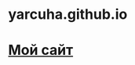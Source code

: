 # yarcuha.github.io
# <a href="https://yaroslavkleymyonov.github.io/yarcuha.github.io/">Мой сайт</a>

